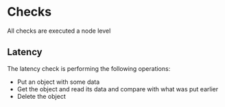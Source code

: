 # Checks

All checks are executed a node level

## Latency

The latency check is performing the following operations:
- Put an object with some data
- Get the object and read its data and compare with what was put earlier
- Delete the object
